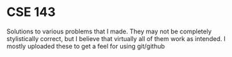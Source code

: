 # CSE 143
Solutions to various problems that I made. They may not be completely stylistically correct, but I believe that virtually all of them work as intended. I mostly uploaded these to get a feel for using git/github
